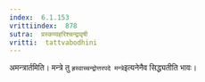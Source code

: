 ```yaml
---
index:  6.1.153
vrittiindex:  878
sutra:  प्रस्कण्वहरिश्चन्द्रावृषी
vritti:  tattvabodhini 
---
```


अमन्त्रार्तमिति। मन्त्रे तु `ह्रस्वाच्चन्द्रोत्तरपदे मन्त्रे`इत्यनेनैव सिद्ध्यतीति भावः।

